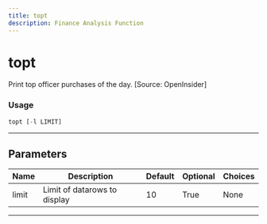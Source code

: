 ```yaml
---
title: topt
description: Finance Analysis Function
---
```


# topt

Print top officer purchases of the day. [Source: OpenInsider]

### Usage

```python
topt [-l LIMIT]
```

---

## Parameters

| Name | Description | Default | Optional | Choices |
| ---- | ----------- | ------- | -------- | ------- |
| limit | Limit of datarows to display | 10 | True | None |

---
